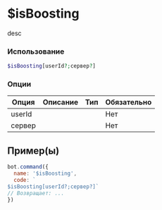 # $isBoosting
desc
### Использование
```php
$isBoosting[userId?;сервер?]
```

### Опции

| Опция | Описание | Тип | Обязательно |
|--------|-------------|------|----------|
| userId |  |  | Нет | 
| сервер |  |  | Нет | 
## Пример(ы)

```javascript
bot.command({
  name: '$isBoosting',
  code: `
$isBoosting[userId?;сервер?]`
// Возвращает: ...
})
```
